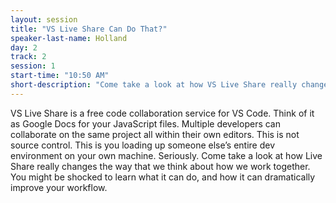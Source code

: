 ```yaml
---
layout: session
title: "VS Live Share Can Do That?"
speaker-last-name: Holland
day: 2
track: 2
session: 1
start-time: "10:50 AM"
short-description: "Come take a look at how VS Live Share really changes the way that we think about how we work together."
---
```


VS Live Share is a free code collaboration service for VS Code. Think of it as Google Docs for your JavaScript files. Multiple developers can collaborate on the same project all within their own editors. This is not source control. This is you loading up someone else’s entire dev environment on your own machine. Seriously. Come take a look at how Live Share really changes the way that we think about how we work together. You might be shocked to learn what it can do, and how it can dramatically improve your workflow.